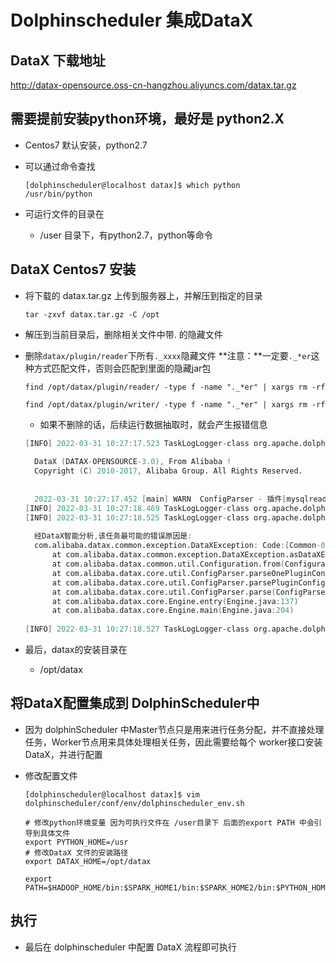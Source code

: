 # Dolphinscheduler 集成DataX

## DataX 下载地址

http://datax-opensource.oss-cn-hangzhou.aliyuncs.com/datax.tar.gz



## 需要提前安装python环境，最好是 python2.X

* Centos7 默认安装，python2.7

* 可以通过命令查找

  ```SHELL
  [dolphinscheduler@localhost datax]$ which python
  /usr/bin/python
  ```

* 可运行文件的目录在

  * /user 目录下，有python2.7，python等命令



## DataX Centos7 安装

* 将下载的 datax.tar.gz 上传到服务器上，并解压到指定的目录

  ```shell
  tar -zxvf datax.tar.gz -C /opt
  ```

* 解压到当前目录后，删除相关文件中带. 的隐藏文件

* 删除`datax/plugin/reader`下所有`._xxxx`隐藏文件 **注意：**一定要`._*er`这种方式匹配文件，否则会匹配到里面的隐藏jar包

  ```shell
  find /opt/datax/plugin/reader/ -type f -name "._*er" | xargs rm -rf
  ```

  ```shell
  find /opt/datax/plugin/writer/ -type f -name "._*er" | xargs rm -rf
  ```

  * 如果不删除的话，后续运行数据抽取时，就会产生报错信息

  ```verilog
  [INFO] 2022-03-31 10:27:17.523 TaskLogLogger-class org.apache.dolphinscheduler.plugin.task.datax.DataxTask:[66] -  -> welcome to use bigdata scheduling system...
  	
  	DataX (DATAX-OPENSOURCE-3.0), From Alibaba !
  	Copyright (C) 2010-2017, Alibaba Group. All Rights Reserved.
  	
  	
  	2022-03-31 10:27:17.452 [main] WARN  ConfigParser - 插件[mysqlreader,mysqlwriter]加载失败，1s后重试... Exception:Code:[Common-00], Describe:[您提供的配置文件存在错误信息，请检查您的作业配置 .] - 配置信息错误，您提供的配置文件[/opt/datax/plugin/reader/._drdsreader/plugin.json]不存在. 请检查您的配置文件. 
  [INFO] 2022-03-31 10:27:18.469 TaskLogLogger-class org.apache.dolphinscheduler.plugin.task.datax.DataxTask:[200] - process has exited, execute path:/tmp/dolphinscheduler/exec/process/5036516745088/5036589750656_1/22/39, processId:13073 ,exitStatusCode:1 ,processWaitForStatus:true ,processExitValue:1
  [INFO] 2022-03-31 10:27:18.525 TaskLogLogger-class org.apache.dolphinscheduler.plugin.task.datax.DataxTask:[66] -  -> 2022-03-31 10:27:18.457 [main] ERROR Engine - 
  	
  	经DataX智能分析,该任务最可能的错误原因是:
  	com.alibaba.datax.common.exception.DataXException: Code:[Common-00], Describe:[您提供的配置文件存在错误信息，请检查您的作业配置 .] - 配置信息错误，您提供的配置文件[/opt/datax/plugin/reader/._drdsreader/plugin.json]不存在. 请检查您的配置文件.
  		at com.alibaba.datax.common.exception.DataXException.asDataXException(DataXException.java:26)
  		at com.alibaba.datax.common.util.Configuration.from(Configuration.java:95)
  		at com.alibaba.datax.core.util.ConfigParser.parseOnePluginConfig(ConfigParser.java:153)
  		at com.alibaba.datax.core.util.ConfigParser.parsePluginConfig(ConfigParser.java:125)
  		at com.alibaba.datax.core.util.ConfigParser.parse(ConfigParser.java:63)
  		at com.alibaba.datax.core.Engine.entry(Engine.java:137)
  		at com.alibaba.datax.core.Engine.main(Engine.java:204)
  	
  [INFO] 2022-03-31 10:27:18.527 TaskLogLogger-class org.apache.dolphinscheduler.plugin.task.datax.DataxTask:[60] - FINALIZE_SESSION
  ```

* 最后，datax的安装目录在
  * /opt/datax

## 将DataX配置集成到 DolphinScheduler中

* 因为 dolphinScheduler 中Master节点只是用来进行任务分配，并不直接处理任务，Worker节点用来具体处理相关任务，因此需要给每个 worker接口安装DataX，并进行配置

* 修改配置文件 

  ```shell
  [dolphinscheduler@localhost datax]$ vim dolphinscheduler/conf/env/dolphinscheduler_env.sh 
  ```

  ```properties
  # 修改python环境变量 因为可执行文件在 /user目录下 后面的export PATH 中会引导到具体文件
  export PYTHON_HOME=/usr
  # 修改DataX 文件的安装路径
  export DATAX_HOME=/opt/datax
  
  export PATH=$HADOOP_HOME/bin:$SPARK_HOME1/bin:$SPARK_HOME2/bin:$PYTHON_HOME/bin:$JAVA_HOME/bin:$HIVE_HOME/bin:$FLINK_HOME/bin:$DATAX_HOME/bin:$PATH
  
  ```



## 执行

* 最后在 dolphinscheduler 中配置 DataX  流程即可执行